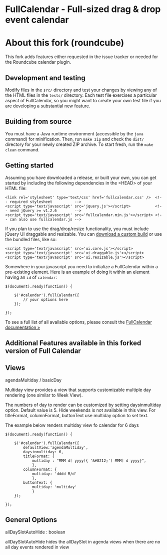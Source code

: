 FullCalendar - Full-sized drag & drop event calendar
====================================================

About this fork (roundcube)
===========================

This fork adds features either requested in the issue tracker or needed for
the Roundcube calendar plugin.

Development and testing
-----------------------

Modify files in the `src/` directory and test your changes by viewing any of the HTML files
in the `tests/` directory. Each test file exercises a particular aspect of FullCalendar,
so you might want to create your own test file if you are developing a substantial new feature.

Building from source
--------------------

You must have a Java runtime environment (accessible by the `java` command) for minification.
Then, run `make zip` and check the `dist/` directory for your newly created ZIP archive.
To start fresh, run the `make clean` command.

Getting started
---------------

Assuming you have downloaded a release, or built your own, you can get started by including the
following dependencies in the &lt;HEAD&gt; of your HTML file:

	<link rel='stylesheet' type='text/css' href='fullcalendar.css' />  <!-- required stylesheet          -->
	<script type='text/javascript' src='jquery.js'></script>           <!-- need jQuery >= v1.2.6        -->
	<script type='text/javascript' src='fullcalendar.min.js'></script> <!-- can also use fullcalendar.js -->
	
If you plan to use the drag/drop/resize functionality, you must include jQuery UI draggable and resizable.
You can [download a custom build](http://jqueryui.com/download) or use the bundled files, like so:

	<script type='text/javascript' src='ui.core.js'></script>
	<script type='text/javascript' src='ui.draggable.js'></script>
	<script type='text/javascript' src='ui.resizable.js'></script>
	
Somewhere in your javascript you need to initialize a FullCalendar within a pre-existing element.
Here is an example of doing it within an element having an `id` of `calendar`:

	$(document).ready(function() {
	
		$('#calendar').fullCalendar({
			// your options here
		});
	
	});
	
To see a full list of all available options, please consult the [FullCalendar documentation &raquo;](http://arshaw.com/fullcalendar/docs/)


Additional Features available in this forked version of Full Calendar
---------------------------------------------------------------------

Views
-----

agendaMultiday / basicDay

Multiday view provides a view that supports customizable multiple day rendering (one similar to Week View). 

The numbers of day to render can be customized by setting daysinmultiday option. Default value is 5.
Hide weekends is not available in this view.
For titleFormat, columnFormat, buttonText use multiday option to set text.

The example below renders multiday view fo calendar for 6 days

	$(document).ready(function() {
	
		$('#calendar').fullCalendar({
			defaultView:'agendaMultiday',
			daysinmultiday: 6,
			titleFormat: {
				multiday : "MMM d[ yyyy]{ '&#8212;'[ MMM] d yyyy}",
				},
			columnFormat: {
				multiday: 'dddd M/d'
				},
			buttonText: {
				multiday: 'multiday'
				}
		});
	
	});
	

General Options
----------------

allDaySlotAutoHide : boolean

allDaySlotAutoHide hides the allDaySlot in agenda views when there are no all day events rendered in view
